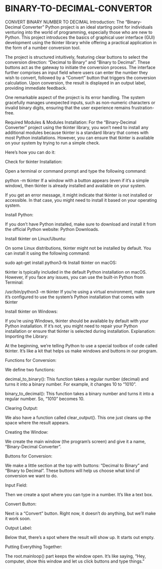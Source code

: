 # BINARY-TO-DECIMAL-CONVERTOR
CONVERT BINARY NUMBER TO DECIMAL
Introduction: The “Binary-Decimal Converter” Python project is an ideal starting point for individuals venturing into the world of programming, especially those who are new to Python. This project introduces the basics of graphical user interface (GUI) development using the tkinter library while offering a practical application in the form of a number conversion tool.

The project is structured intuitively, featuring clear buttons to select the conversion direction: “Decimal to Binary” and “Binary to Decimal”. These buttons act as the gateway to initiate the conversion process. The interface further comprises an input field where users can enter the number they wish to convert, followed by a “Convert” button that triggers the conversion calculation. Upon conversion, the result is displayed in an output label, providing immediate feedback.

One remarkable aspect of the project is its error handling. The system gracefully manages unexpected inputs, such as non-numeric characters or invalid binary digits, ensuring that the user experience remains frustration-free.

Required Modules & Modules Installation: For the “Binary-Decimal Converter” project using the tkinter library, you won’t need to install any additional modules because tkinter is a standard library that comes with most Python installations. However, you can ensure that tkinter is available on your system by trying to run a simple check.

Here’s how you can do it:

Check for tkinter Installation:

Open a terminal or command prompt and type the following command:

python -m tkinter If a window with a button appears (even if it’s a simple window), then tkinter is already installed and available on your system.

If you get an error message, it might indicate that tkinter is not installed or accessible. In that case, you might need to install it based on your operating system.

Install Python:

If you don’t have Python installed, make sure to download and install it from the official Python website: Python Downloads.

Install tkinter on Linux/Ubuntu:

On some Linux distributions, tkinter might not be installed by default. You can install it using the following command:

sudo apt-get install python3-tk Install tkinter on macOS:

tkinter is typically included in the default Python installation on macOS. However, if you face any issues, you can use the built-in Python from Terminal:

/usr/bin/python3 -m tkinter If you’re using a virtual environment, make sure it’s configured to use the system’s Python installation that comes with tkinter

Install tkinter on Windows:

If you’re using Windows, tkinter should be available by default with your Python installation. If it’s not, you might need to repair your Python installation or ensure that tkinter is selected during installation. Explanation: Importing the Library:

At the beginning, we’re telling Python to use a special toolbox of code called tkinter. It’s like a kit that helps us make windows and buttons in our program.

Functions for Conversion:

We define two functions:

decimal_to_binary(): This function takes a regular number (decimal) and turns it into a binary number. For example, it changes 10 to “1010”.

binary_to_decimal(): This function takes a binary number and turns it into a regular number. So, “1010” becomes 10.

Clearing Output:

We also have a function called clear_output(). This one just cleans up the space where the result appears.

Creating the Window:

We create the main window (the program’s screen) and give it a name, “Binary-Decimal Converter”.

Buttons for Conversion:

We make a little section at the top with buttons: “Decimal to Binary” and “Binary to Decimal”. These buttons will help us choose what kind of conversion we want to do.

Input Field:

Then we create a spot where you can type in a number. It’s like a text box.

Convert Button:

Next is a “Convert” button. Right now, it doesn’t do anything, but we’ll make it work soon.

Output Label:

Below that, there’s a spot where the result will show up. It starts out empty.

Putting Everything Together:

The root.mainloop() part keeps the window open. It’s like saying, “Hey, computer, show this window and let us click buttons and type things.”
